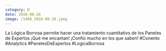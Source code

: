 ```yaml
--- 
category: D 
date: 2018-06-26 
image: /1468_2018-06-26.jpeg 
--- 
```


La Lógica Borrosa permite hacer una tratamiento cuantitativo de los Paneles de Expertos ¡Qué me encantan! ¡Confío mucho en los que saben! #Conento #Analytics #PanelesDeExpertos #LogicaBorrosa